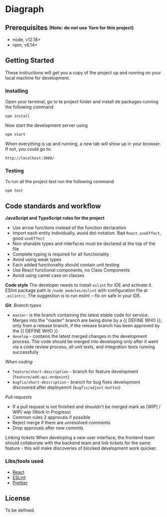 # Diagraph
  
## Prerequisites <sub><sup>(Note: do not use Yarn for this project)</sup></sub>  
  
- node, v12.18+  
- npm, v6.14+  

## Getting Started

These instructions will get you a copy of the project up and running on your local machine for development.

### Installing

Open your terminal, go to te project folder and install de packages running the following command

```
npm install
```

Now start the development server using

```
npm start
```

When everything is up and running, a new tab will show up in your browser. If not, you could go to:

```
http://localhost:3000/
```

### Testing

To run all the project test run the following command

```
npm test
```

## Code standards and workflow

**JavaScript and TypeScript rules for the project**
 - Use arrow functions instead of the function declaration
 - Import each entity individually, avoid dot-notation. Bad `React.useEffect`, good `useEffect`
 - Non-sharable types and interfaces must be declared at the top of the file
 - Complete typing is required for all functionality
 - Avoid using weak types
 - Each added functionality should contain unit testing
 - Use React functional components, no Class Components
 - Avoid using camel case on classes

**Code style**
The developer needs to install `eslint` for IDE and activate it. ESlint package path is `/node_modules/eslint` with configuration file at `.eslintrc`. The suggestion is to run eslint --fix on safe in your IDE.

**Git**.
*Branch types*
 - `master`- is the branch containing the latest stable code for service. Merges into the "master" branch are being done by a {{ DEFINE WHO }}, only from a release branch, if the release branch has been approved by the {{ DEFINE WHO }}
 - `develop` - contains the latest merged changes in the development process. The code should be merged into developing only after it went via a code review process, all unit tests, and integration tests running successfully
 
 *When coding*
 - `feature/short-description` - branch for feature development (`feature/add-api-endpoint`) 
 - `bugfix/short-description` - branch for bug fixes development discovered after deployemnt (`bugfix/adjust-button`) 

 *Pull requests*
 - If a pull request is not finished and shouldn't be merged mark as [WIP] / WIP/ wip (Work In Progress)
 - Common rules 2 approvals if possible
 - Reject merge if there are unresolved comments
 - Drop approvals after new commits

*Linking tickets*
When developing a new user interface, the frontend team should collaborate with the backend team and link tickets for the same feature - this will make discoveries of blocked development work quicker.
 

### Libs/tools used  
  
- [React](https://facebook.github.io/react/)
- [ESLint](http://eslint.org/)
- [Prettier](https://prettier.io/)
  
## License  
  
To be defined.
 
